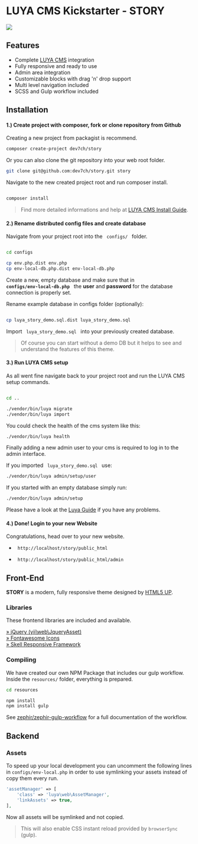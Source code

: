 # LUYA CMS Kickstarter - STORY 

<img src="story_screenshot.png" />

## Features

* Complete [LUYA CMS](https://luya.io) integration
* Fully responsive and ready to use
* Admin area integration
* Customizable blocks with drag 'n' drop support 
* Multi level navigation included
* SCSS and Gulp workflow included


## Installation

#### 1.) Create project with composer, fork or clone repository from Github

Creating a new project from packagist is recommend.

```sh 
composer create-project dev7ch/story

```

Or you can also clone the git repository into your web root folder.

```sh
git clone git@github.com:dev7ch/story.git story

```

Navigate to the new created project root and run composer install.


```sh

composer install

```

> Find more detailed informations and help at [ LUYA CMS Install Guide](https://luya.io/guide/install).


#### 2.) Rename distributed config files and create database

Navigate from your project root into the <code> configs/ </code> folder.


```sh

cd configs 

cp env.php.dist env.php 
cp env-local-db.php.dist env-local-db.php 

```

Create a new, empty database and make sure that in <code><b> configs/env-local-db.php </b></code> the <b>user</b> and <b>password</b> for the database connection is properly set.

Rename example database in configs folder (optionally):

```sh

cp luya_story_demo.sql.dist luya_story_demo.sql

```

Import <code> luya_story_demo.sql </code> into your previously created database.

> Of course you can start without a demo DB but it helps to see and understand the features of this theme.


#### 3.) Run LUYA CMS setup

As all went fine navigate back to your project root and run the LUYA CMS setup commands.

```sh

cd ..

./vendor/bin/luya migrate
./vendor/bin/luya import

```

You could check the health of the cms system  like this:

```sh
./vendor/bin/luya health

```

Finally adding a new admin user to your cms is required to log in to the admin interface.


If you imported <code> luya_story_demo.sql </code> use:

```sh 
./vendor/bin/luya admin/setup/user

```

If you started with an empty database simply run:


```sh 
./vendor/bin/luya admin/setup

```

Please have a look at the [Luya Guide](https://luya.io/guide) if you have any problems.


#### 4.) Done! Login to your new Website

Congratulations, head over to your new website.


- <code> http://localhost/story/public_html </code>

- <code> http://localhost/story/public_html/admin </code>


## Front-End

<b>STORY</b> is a modern, fully responsive theme designed by <a href="https://html5up.net">HTML5 UP</a>.  


### Libraries

These frontend libraries are included and available.

[» jQuery (yii\web\JqueryAsset)](http://www.yiiframework.com/doc-2.0/yii-web-jqueryasset.html)  
[» Fontawesome Icons](http://fontawesome.io/)  
[» Skell Responsive Framework](https://github.com/ajlkn/skel)  


### Compiling

We have created our own NPM Package that includes our gulp workflow.  
Inside the `resources/` folder, everything is prepared.

```sh
cd resources

npm install 
npm install gulp

```

See [zephir/zephir-gulp-workflow](https://github.com/zephir/zephir-gulp-workflow) for a full documentation of the workflow.

## Backend

### Assets

To speed up your local development you can uncomment the following lines in `configs/env-local.php` in order to use symlinking your assets instead of copy them every run.

```php
'assetManager' => [
    'class' => 'luya\web\AssetManager',
    'linkAssets' => true,
],
```

Now all assets will be symlinked and not copied.

> This will also enable CSS instant reload provided by `browserSync` (gulp).
